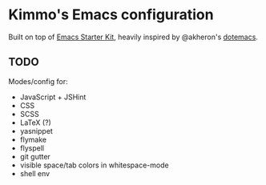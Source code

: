 # Kimmo's Emacs configuration

Built on top of
[Emacs Starter Kit](https://github.com/technomancy/emacs-starter-kit),
heavily inspired by @akheron's
[dotemacs](https://github.com/akheron/dotemacs).

## TODO

Modes/config for:

- JavaScript + JSHint
- CSS
- SCSS
- LaTeX (?)
- yasnippet
- flymake
- flyspell
- git gutter
- visible space/tab colors in whitespace-mode
- shell env
